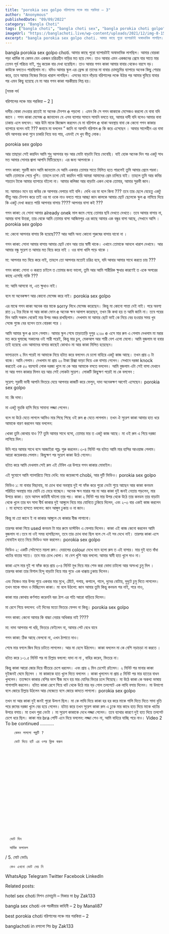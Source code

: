 ```yaml
---
title: "porokia sex golpo বরিশালের লঞ্চে মার পরকিয়া – 3"
author: "Anonymous"
publishedDate: "09/09/2022"
category: "Bangla Choti"
tags: ["bangla choti", "bangla choti sex", "bangla porokia choti golpo", "chodon choti", "porokia", "porokia choda", "porokia choti", "porokia sex"]
imageUrl: "https://banglachoti.live/wp-content/uploads/2021/12/img-8-150x150.jpeg"
excerpt: "bangla porokia sex golpo choti. আমার কাছে পুরো ব্যাপারটাই অস্বাভাবিক লাগছিল। আমার বোরকা পড়া ধার্মিক মা কেমন যেন একজন চরিত্রহীন নাড়ির মত হয়ে গেল। তাও আবার এমন একজনের প্রেমে যার সাতে মার তেমন পূর্ব প..."
---
```


bangla porokia sex golpo choti. আমার কাছে পুরো ব্যাপারটাই অস্বাভাবিক লাগছিল। আমার বোরকা পড়া ধার্মিক মা কেমন যেন একজন চরিত্রহীন নাড়ির মত হয়ে গেল। তাও আবার এমন একজনের প্রেমে যার সাতে মার তেমন পূর্ব পরিচয় নাই, শুধু কয়েক বার দেখা হয়েছিল। তাও আবার গগন কাকা আমার বাবার থেকেও বয়সে বড়। কাউকে বলতেও পারছিলাম না। যদিও আমার স্কুল এর ফ্রেন্ড রা তাদের মা বাবার চোদাচুদির ব্যাপারে অনেক কিছু শেয়ার করে, তবে আমার নিজের ভিতর খারাপ লাগছিল। এসবের মানে দাঁড়ায় বরিশালের লঞ্চে উঠার পর আমার ঘুমিয়ে যাবার পর এমন কিছু হয়েছে যে মা আর গগন কাকা পরকীয়ায় লিপ্ত হয়।


[সমস্ত পর্ব


বরিশালের লঞ্চে মার পরকিয়া – 2
]


দাদীর বোকা দেওয়ার রাতেই মা অনেক টেনশন e পড়লো । এমন কি সে গগন কাকাকে মেসেজও করলো যে বাবা যদি জানে । গগন কাকা মেসেজ e জানালেন যে এসব ব্যাপার সামনে সামনি বলতে হয়, আমার দাদী যদি বলেও আমার বাবা ঢাকায় এলে বলবেন। আর উনি মাকে জিজ্ঞেস করলেন যে মা বরিশাল e থাকা অবস্থায় বাবা কে কেনো গগন কাকার ব্যাপারে বলেন নাই ??? জবাবে মা বললেন ” জানি না আপনি বরিশাল e কি করে এসেছেন । আবার সালেহীন এর বাবা যদি আপনার কথা শুনে চাকরি নিয়ে ভয় পায়, এমনই সে খুব ভীতু লোক।


porokia sex golpo


আর তাছাড়া সেই কয়দিন আমি শুধু আপনার বড় আর মোটা বাড়াটা নিয়ে ভেবেছি। যাই হোক অনেক দিন পর একটু সাধ মত আমার সোনার জ্বালা আপনি মিটিয়েছেন। এর জন্য আপনাকে ।

গগন কাকা: সুরভী জান আমি জানতাম যে আমি একবার তোমার সাতে মিলিত হতে পারলেই তুমি আমার প্রেমে পরবা। আমি তোমাকে পেয়ে খুশি। তাহলে চলো যেই কয়দিন পারি আমরা আমাদের প্রেম চালিয়ে যাই। তাহলে তুমি আর কবির শয়তান টাকে আমার ব্যাপারে বইলো না। আমার কলিজা আর বাড়াটা একন থেকে তোমার, আমার সুরভী জান।


মা: আমারও মনে হয় কবির কে আপনার বেপারে নাই বলি। দেখি ওর মা বলে কিনা ??? তবে তার ছেলে যেহেতু একটু ভীতু আর টেনশন করে তাই ওর মা ওকে নাও বলতে পারে আচ্ছা জান কালকে আমার ছোট ছেলেকে স্কুল e নামিয়ে দিয়ে কি একটু দেখা করতে পারি আপনার বাসায় ???? আপনার বাসা কই ???

গগন কাকা: হে সোনা আমার already onek মাল জমে গেছে তোমার ছবি দেখতে দেখতে। তবে আমার বাসায় না, আমার বাসা উত্তরা, তার থেকে আমি তোমার বাসা আজিমপুর এর কাছে আমার এক বন্ধুর বাসা আছে, সেখানে আসি । porokia sex golpo


মা: কেনো আপনার বাসায় কি হয়েছে??? আর আমি অন্য কোনো পুরুষের বাসায় যাবো না ।

গগন কাকা: সোনা আমার বাসায় আমার ছোট বোন আর তার স্বামী থাকে। এখানে তোমাকে আনলে খারাপ দেখাবে। আর আমার বন্ধু সুরেশ ত আমার মত বিয়ে করে নাই । ওর বাসা খালি পড়ে থাকে ।

মা: আপনার মত বিয়ে করে নাই, তাহলে তো আপনার মতোই চরিত্র হবে, যদি আবার আমার সাথে করতে চায় ???












গগন কাকা: সোনা ও করতে চাইলে ত তোমার জন্য ভালো, তুমি আর আমি শারীরিক ক্ষুধার কারণেই ত একে অপরের কাছে এসেছি নাকি ???

মা: আমি আসবো না, এত ক্ষুধাও নাই।

বলে মা অনেকক্ষণ আর কোনো মেসেজ করে নাই। porokia sex golpo


এর মাঝে গগন কাকা অনেক বার মাকে sorry লিখে মেসেজ করেছেন। কিন্তু মা কোনো পাত্তা দেই নাই। পরে অবশ্য রাত ১২ টার দিকে মা আর কাকা ফোন e অনেক ক্ষন আলাপ করেছেন, তখন কি কথা হয় ত আমি জানি না। তবে পরের দিন আমি সকাল থেকেই মার উপর নজর রাখছিলাম। দেখলাম মা আমার ছোট ভাই কে নিয়ে বের হওয়ার সময় খুব সেজে গুজে বের হলেন তবে বোরকা পরে ।


আমি আমার স্কুল e চলে গেলাম। আমার স্কুল শেষে তাড়াতাড়ি দুপুর ২:৩০ e এসে মার রুম এ গেলাম দেখলাম মা মরার মত করে ঘুমাচ্ছে সকালের ওই শারী পরেই, কিন্তু মার চুল, মেকআপ আর শারী বেশ এলো মেলো। আমি বুজলাম যা হবার তাই হয়েছে এবং আমাদের বাসার কাছেই কোথাও মা আর কাকা মিলিত হয়েছেন।


ভাগ্যক্রমে ২ দিন পরেই মা আমাকে নিয়ে হটাত করে বললেন যে চলো বাহিরে একটু কাজ আছে। তখন প্রায় ৩ টা বাজে। আমি গেলাম। দেখলাম মা প্রায় ২০ টাকা রিক্সা ভাড়া দিয়ে এক বাসায় গেলেন। সেখানে দরজা knock করতেই এক ৫০ বয়সর্দো লোক দরজা খুলে মা কে আর আমাকে বসতে বললেন। আমি বুজলাম এটা সেই বাসা যেখানে মা আর গগন কাকার মিলন হয় আর সেই লোকটা সুরেশ। লোকটি কিছুক্ষণ পরেই মা কে বললেন :

সুরেশ: সুরভী ভাবী আপনি ভিতরে যেয়ে আপনার কাজটি করে ফেলুন, দাদা অনেকক্ষণ আগেই এসেছেন। porokia sex golpo


মা: জি দাদা।

মা একটু মুচকি হাসি দিয়ে সামান্য লজ্জা পেলেন।

বলে মা উঠে যেতে লাগলে আমিও মার পিছে পিছে ওই রুম e যেতে লাগলাম। তখন ঐ সুরেশ কাকা আমার হাত ধরে আমাকে বারণ করলেন আর বললেন:

খোকা তুমি কোথায় যাও ?? তুমি আমার সাথে বসো, তোমার মার ত একটু কাজ আছে। মা ওই রুম এ গিয়ে দরজা লাগিয়ে দিল।


উনি পরে আমার সাথে বসে আজাইরা গল্পঃ শুরু করলেন।৩-৪ মিনিট পর হটাত আমি মার হাসির আওয়াজ পেলাম। আরো কয়েকবার পেলাম। কিছুক্ষণ পর সুরেশ কাকা উঠে গেলেন।

হটাত করে আমি দেখলাম সেই রুম এই টেবিল এর উপরে গগন কাকার মোবাইল।


এই সুযোগে আমি গ্যালারিতে গিয়ে দেখি: মার কয়েকশো chobi, আর দুটি ভিডিও। porokia sex golpo


ভিডিও ১: মা বাবার বিছানায়, মা চোখ বাধা অবস্থায় দুই পা ফাঁক করে পুরো নেংটা শুয়ে আছেন আর কাকা কনডম পরিহিত অবস্থায় মার যোনি তে মেরে যাচ্ছেন। অনেক ক্ষন মারার পর মা আর কাকা দুই জনই নেতায় পড়লেন, মার উপরে কাকা। তবে আসল কাহিনী ঘটলো তার পর। কাকা ২ মিনিট পর মার উপর থেকে উঠে তার কনডম তার বাড়াটা থেকে খুলে তার ঘন সাদা বীর্য কাকার দুই আঙ্গুলে নিয়ে মার যোনিতে ঢুকিয়ে দিলেন, এবং ২-৩ বার একই কাজ করলেন । মা হাসতে হাসতে বললেন: জান আঙ্গুল ঢুকায় ও না জান।


কিন্তু মা তো জানে ই না কাকার আঙ্গুলে যে কাকার বীজ লাগানো।

তারপর কাকা গিয়ে used কনডম টা মার রুমে ডাস্টবিন এ ফেলায় দিলেন। কাকা এই কাজ কেনো করলেন আমি বুজলাম না।তবে মা ওই সময় হাসছিলেন, তবে তার চোখ বাধা ছিল বলে সে এই সব দেখে নাই। তারপর কাকা এসে মোবাইল হাতে নিয়ে ভিডিও অফ করলেন। porokia sex golpo


ভিডিও ২: একটি সেটসেতে ময়লা রুম। দেয়ালের colour দেখে মনে হলো রুম ত এই বাসার। মার দুই হাত বাঁধা খাটের বাতার সাতে। তবে মার চোখ খোলা। মা বেশ খুশি আর বললো: আমার স্বামী হাত খুলে দাও না।

কাকা এসে মার দুই পা ফাঁক করে প্রায় ৩-৪ মিনিট মুখ দিয়ে মার শেভ করা ভোদা চাটলো আর অসংখ্য চুমু দিল । তারপর কাকা তার বিশাল হিন্দু বাড়াটা নিয়ে মার গুডে এক ধাক্কায় ঢুকায় দিলেন।


এবং নিজেও মার উপর শুয়ে একবার মার মুখে, ঠোঁটে, গলায়, কপালে, গালে, দুদের বোটায়, দুদুটে চুমু দিতে লাগলেন। তখন মাকে গাদন ও দিচ্ছিলেন কাকা। মা বলে উঠলো: জান আমার তুমি কিন্তু কনডম পর নাই, পরে নাও,

কাকা মার কোথায় কর্ণপাত করেননি বরং ঠাপ এর গতি আরো বাড়িয়ে দিলেন।

মা রেগে গিয়ে বললেন: ওই দিনের মতো ভিতরে ফেলব না কিন্তু। porokia sex golpo


গগন কাকা: কেনো আমার কি বাচ্চা নেয়ার অধিকার নাই ????

মা: দাদা আপনার পা ধরি, ভিতরে ফেইলেন না, আমার পেট বেধে যাবে

গগন কাকা: ঠিক আছে ফেলবো না, এখন ঠাপাতে দাও।


শেষে মার বগলে জিব দিয়ে চাটতে লাগলেন। আর মা হেসে উঠলেন। কাকা বললেন মা কে বেশি নড়াচড়া না করতে ।

হটাত করে ১-১.৫ মিনিট পর মা চিল্লায় বললো: দাদা না না , বাহির করেন, ভিতরে না।


কিন্তু কাকা আরো জোর দিয়ে ভীতরে চেপে ধরলেন। এবং প্রায় ২ মিন চেপেই রইলেন। ২ মিনিট পর মানার কাকা দুইজনই ঘেমে ছিলেন । মা কাকাকে হাত খুলে দিতে বললেন । কাকা খুললেন না প্রায় ৫ মিনিট পর মার হাতের বাধন খুললেন। ততক্ষনে কাকার বেশির ভাগ বীজ মনে হয় মার যোনির ভিতর চলে গিয়েছে। মা উঠে কাকা কে অকথ্য ভাষায় গাগাগালি করলেন। হটাত কাকা রেগে গিয়ে খাট থেকে উঠে মার বড় গোল তলপেটে এক লাত্থি বসায় দিলেন। মা উমাগো বলে জোরে চিল্লায় উঠলেন আর মেজেতে বসে জোরে কাদতে লাগলো। porokia sex golpo


তখন মা আর কাকা দুই জনই পুরো উলংগ ছিল। মা কে লাত্থি দিয়ে কাকা হর হর করে মাকে গালি দিতে দিতে সাদা ধুতি পরে রুমের দরজা খুলে বের হয়ে গেলেন। হটাত করে তখন সুরেশ কাকা রুম এ ঢুকে মার কাধে হাত দিয়ে মাকে খাটের উপরে বসায়। মা তখন পুরা নেংটা । মা সুরেশ কাকাকে দেখে লজ্জা পেলেন। তবে ব্যাথার কারণে দুই হাত দিয়ে তলপেট চেপে ধরে ছিল। কাকা মার bra পেন্টি এনে দিয়ে বললেন: লজ্জা পেও না, আমি বাহিরে যাচ্ছি পরে নাও। Video 2 To be continued ………..


 
 
 
        কেমন লাগলো গল্পটি ?      
 
        ভোট দিতে হার্ট এর ওপর ক্লিক করুন      
 
 
 
 
 
 
 
 
 
 
 
 
 
 
 
 
 
 
 
 
 
      ভোট দিন    
 
      সার্বিক ফলাফল 
 / 5. মোট ভোটঃ 
 
 
      কেও এখনো ভোট দেয় নি    
 
 
 
 
WhatsApp
Telegram
Twitter
Facebook
LinkedIn




Related posts:






hotel sex choti মিশন চোদাচুদি – মিকার মা by Zak133




bangla sex choti এক পরকীয়ার কাহিনী – 2 by Manali87




best porokia choti বরিশালের লঞ্চে মার পরকিয়া – 2




banglachoti in রসালো পিচ by Zak133
